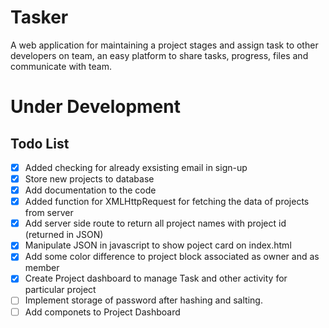 # Tasker
A web application for maintaining a project stages and assign task to other developers on team, an easy platform to share tasks, progress, files and communicate with team.

# Under Development

## Todo List

- [X] Added checking for already exsisting email in sign-up
- [X] Store new projects to database
- [X] Add documentation to the code
- [X] Added function for XMLHttpRequest for fetching the data of projects from server
- [X] Add server side route to return all project names with project id (returned in JSON)
- [X] Manipulate JSON in javascript to show poject card on index.html
- [X] Add some color difference to project block associated as owner and as member
- [X] Create Project dashboard to manage Task and other activity for particular project
- [ ] Implement storage of password after hashing and salting.
- [ ] Add componets to Project Dashboard
